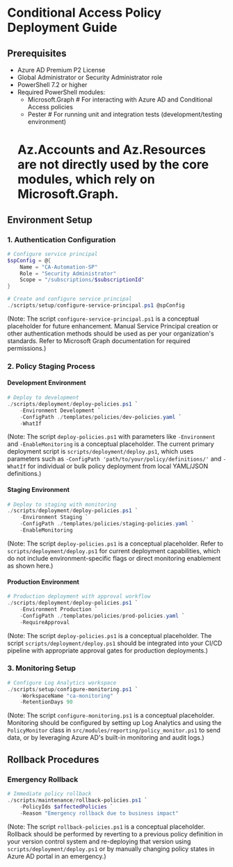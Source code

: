 # Conditional Access Policy Deployment Guide

## Prerequisites
- Azure AD Premium P2 License
- Global Administrator or Security Administrator role
- PowerShell 7.2 or higher
- Required PowerShell modules:
  - Microsoft.Graph # For interacting with Azure AD and Conditional Access policies
  - Pester # For running unit and integration tests (development/testing environment)
  # Az.Accounts and Az.Resources are not directly used by the core modules, which rely on Microsoft.Graph.

## Environment Setup

### 1. Authentication Configuration
```powershell
# Configure service principal
$spConfig = @{
    Name = "CA-Automation-SP"
    Role = "Security Administrator"
    Scope = "/subscriptions/$subscriptionId"
}

# Create and configure service principal
./scripts/setup/configure-service-principal.ps1 @spConfig
```
(Note: The script `configure-service-principal.ps1` is a conceptual placeholder for future enhancement. Manual Service Principal creation or other authentication methods should be used as per your organization's standards. Refer to Microsoft Graph documentation for required permissions.)

### 2. Policy Staging Process

#### Development Environment
```powershell
# Deploy to development
./scripts/deployment/deploy-policies.ps1 `
    -Environment Development `
    -ConfigPath ./templates/policies/dev-policies.yaml `
    -WhatIf
```
(Note: The script `deploy-policies.ps1` with parameters like `-Environment` and `-EnableMonitoring` is a conceptual placeholder. The current primary deployment script is `scripts/deployment/deploy.ps1`, which uses parameters such as `-ConfigPath 'path/to/your/policy/definitions/'` and `-WhatIf` for individual or bulk policy deployment from local YAML/JSON definitions.)

#### Staging Environment
```powershell
# Deploy to staging with monitoring
./scripts/deployment/deploy-policies.ps1 `
    -Environment Staging `
    -ConfigPath ./templates/policies/staging-policies.yaml `
    -EnableMonitoring
```
(Note: The script `deploy-policies.ps1` is a conceptual placeholder. Refer to `scripts/deployment/deploy.ps1` for current deployment capabilities, which do not include environment-specific flags or direct monitoring enablement as shown here.)

#### Production Environment
```powershell
# Production deployment with approval workflow
./scripts/deployment/deploy-policies.ps1 `
    -Environment Production `
    -ConfigPath ./templates/policies/prod-policies.yaml `
    -RequireApproval
```
(Note: The script `deploy-policies.ps1` is a conceptual placeholder. The script `scripts/deployment/deploy.ps1` should be integrated into your CI/CD pipeline with appropriate approval gates for production deployments.)

### 3. Monitoring Setup
```powershell
# Configure Log Analytics workspace
./scripts/setup/configure-monitoring.ps1 `
    -WorkspaceName "ca-monitoring" `
    -RetentionDays 90
```
(Note: The script `configure-monitoring.ps1` is a conceptual placeholder. Monitoring should be configured by setting up Log Analytics and using the `PolicyMonitor` class in `src/modules/reporting/policy_monitor.ps1` to send data, or by leveraging Azure AD's built-in monitoring and audit logs.)

## Rollback Procedures

### Emergency Rollback
```powershell
# Immediate policy rollback
./scripts/maintenance/rollback-policies.ps1 `
    -PolicyIds $affectedPolicies `
    -Reason "Emergency rollback due to business impact"
```
(Note: The script `rollback-policies.ps1` is a conceptual placeholder. Rollback should be performed by reverting to a previous policy definition in your version control system and re-deploying that version using `scripts/deployment/deploy.ps1` or by manually changing policy states in Azure AD portal in an emergency.)